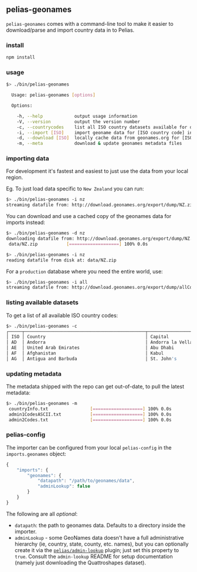 
## pelias-geonames

`pelias-geonames` comes with a command-line tool to make it easier to download/parse and import country data in to Pelias.

### install

```bash
npm install
```

### usage

```bash
$> ./bin/pelias-geonames

  Usage: pelias-geonames [options]

  Options:

    -h, --help            output usage information
    -V, --version         output the version number
    -c, --countrycodes    list all ISO country datasets available for download
    -i, --import [ISO]    import geoname data for [ISO country code] in to Pelias
    -d, --download [ISO]  locally cache data from geonames.org for [ISO country code]
    -m, --meta            download & update geonames metadata files
```

### importing data

For development it's fastest and easiest to just use the data from your local region.

Eg. To just load data specific to `New Zealand` you can run:

```bash
$> ./bin/pelias-geonames -i nz
streaming datafile from: http://download.geonames.org/export/dump/NZ.zip
```

You can download and use a cached copy of the geonames data for imports instead:

```bash
$> ./bin/pelias-geonames -d nz
downloading datafile from: http://download.geonames.org/export/dump/NZ.zip
 data/NZ.zip           [===================] 100% 0.0s

$> ./bin/pelias-geonames -i nz
reading datafile from disk at: data/NZ.zip
```

For a `production` database where you need the entire world, use:

```bash
$> ./bin/pelias-geonames -i all
streaming datafile from: http://download.geonames.org/export/dump/allCountries.zip
```

### listing available datasets

To get a list of all available ISO country codes:

```bash
$> ./bin/pelias-geonames -c
┌─────┬──────────────────────────────────────────────┬──────────────────────┬───────────┬───────────┐
│ ISO │ Country                                      │ Capital              │ Continent │ geonameid │
│ AD  │ Andorra                                      │ Andorra la Vella     │ EU        │           │
│ AE  │ United Arab Emirates                         │ Abu Dhabi            │ AS        │ 290557    │
│ AF  │ Afghanistan                                  │ Kabul                │ AS        │ 1149361   │
│ AG  │ Antigua and Barbuda                          │ St. John's           │ NA        │ 3576396   │
```

### updating metadata

The metadata shipped with the repo can get out-of-date, to pull the latest metadata:

```bash
$> ./bin/pelias-geonames -m
 countryInfo.txt                [===================] 100% 0.0s
 admin1CodesASCII.txt           [===================] 100% 0.0s
 admin2Codes.txt                [===================] 100% 0.0s
```

### pelias-config
The importer can be configured from your local `pelias-config` in the `imports.geonames` object:

```javascript
{
	"imports": {
		"geonames": {
			"datapath": "/path/to/geonames/data",
			"adminLookup": false
		}
	}
}
```

The following are all *optional*:

  * `datapath`: the path to geonames data. Defaults to a directory inside the importer.
  * `adminLookup` - some GeoNames data doesn't have a full administrative hierarchy (ie, country, state,
  county, etc. names), but you can optionally create it via the
  [`pelias/admin-lookup`](https://github.com/pelias/admin-lookup) plugin; just set this property to `true`.  Consult
  the `admin-lookup` README for setup documentation (namely just downloading the Quattroshapes dataset).
